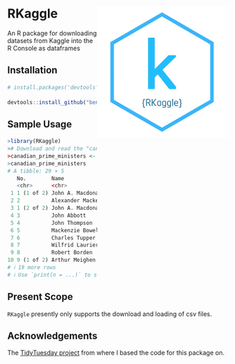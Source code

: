 # RKaggle <a href='https://github.com/benyamindsmith/fastgam'><img src='https://github.com/benyamindsmith/RKaggle/raw/main/utils/png/hex_sticker.png' align="right" height="300" /></a>


An R package for downloading datasets from Kaggle into the R Console as dataframes

## Installation

```r
# install.packages('devtools')

devtools::install_github("benyamindsmith/RKaggle")

```

## Sample Usage

```r
>library(RKaggle)
># Download and read the "canadian-prime-ministers" dataset from Kaggle
>canadian_prime_ministers <- RKaggle::get_dataset("benjaminsmith/canadian-prime-ministers")
>canadian_prime_ministers
# A tibble: 29 × 5
   No.        Name                `Political Party`     `Term Start`     `Term End`      
   <chr>      <chr>               <chr>                 <chr>            <chr>           
 1 1 (1 of 2) John A. Macdonald   Liberal-Conservative  1 July 1867      5 November 1873 
 2 2          Alexander Mackenzie Liberal               7 November 1873  8 October 1878  
 3 1 (2 of 2) John A. Macdonald   Liberal-Conservative  17 October 1878  6 June 1891     
 4 3          John Abbott         Liberal-Conservative  16 June 1891     24 November 1891
 5 4          John Thompson       Liberal-Conservative  5 December 1892  12 December 1894
 6 5          Mackenzie Bowell    Conservative          21 December 1894 27 April 1896   
 7 6          Charles Tupper      Conservative          1 May 1896       8 July 1896     
 8 7          Wilfrid Laurier     Liberal               11 July 1896     10/6/1911       
 9 8          Robert Borden       Government (Unionist) 10/10/1911       7/10/1920       
10 9 (1 of 2) Arthur Meighen      Conservative          7/10/1920        12/29/1921      
# ℹ 19 more rows
# ℹ Use `print(n = ...)` to see more rows
```
## Present Scope

`RKaggle` presently only supports the download and loading of csv files.

## Acknowledgements

The [TidyTuesday project](https://github.com/rfordatascience/tidytuesday) from where I based the code for this package on. 
